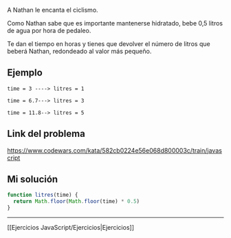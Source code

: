 A Nathan le encanta el ciclismo.  
  
Como Nathan sabe que es importante mantenerse hidratado, bebe 0,5 litros de agua por hora de pedaleo.  
  
Te dan el tiempo en horas y tienes que devolver el número de litros que beberá Nathan, redondeado al valor más pequeño.

## Ejemplo

```
time = 3 ----> litres = 1

time = 6.7---> litres = 3

time = 11.8--> litres = 5
```

## Link del problema

https://www.codewars.com/kata/582cb0224e56e068d800003c/train/javascript

## Mi solución

```js
function litres(time) {
  return Math.floor(Math.floor(time) * 0.5)
}
```

__________

[[Ejercicios JavaScript/Ejercicios|Ejercicios]]